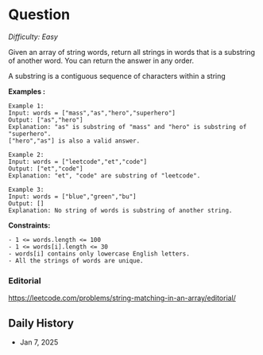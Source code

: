 # Question 

_Difficulty: Easy_

Given an array of string words, return all strings in words that is a substring of another word. You can return the answer in any order.

A substring is a contiguous sequence of characters within a string

**Examples :**
```
Example 1:
Input: words = ["mass","as","hero","superhero"]
Output: ["as","hero"]
Explanation: "as" is substring of "mass" and "hero" is substring of "superhero".
["hero","as"] is also a valid answer.

Example 2:
Input: words = ["leetcode","et","code"]
Output: ["et","code"]
Explanation: "et", "code" are substring of "leetcode".

Example 3:
Input: words = ["blue","green","bu"]
Output: []
Explanation: No string of words is substring of another string.
```

**Constraints:**
```
- 1 <= words.length <= 100
- 1 <= words[i].length <= 30
- words[i] contains only lowercase English letters.
- All the strings of words are unique.
```

### Editorial
https://leetcode.com/problems/string-matching-in-an-array/editorial/

## Daily History
- Jan 7, 2025